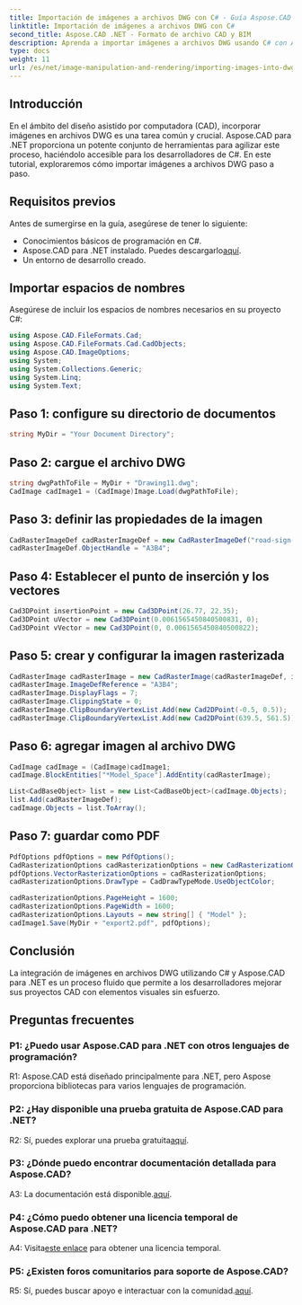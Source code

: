 ```yaml
---
title: Importación de imágenes a archivos DWG con C# - Guía Aspose.CAD
linktitle: Importación de imágenes a archivos DWG con C#
second_title: Aspose.CAD .NET - Formato de archivo CAD y BIM
description: Aprenda a importar imágenes a archivos DWG usando C# con Aspose.CAD para .NET. Siga nuestra guía paso a paso para una integración perfecta.
type: docs
weight: 11
url: /es/net/image-manipulation-and-rendering/importing-images-into-dwg/
---
```

## Introducción

En el ámbito del diseño asistido por computadora (CAD), incorporar imágenes en archivos DWG es una tarea común y crucial. Aspose.CAD para .NET proporciona un potente conjunto de herramientas para agilizar este proceso, haciéndolo accesible para los desarrolladores de C#. En este tutorial, exploraremos cómo importar imágenes a archivos DWG paso a paso.

## Requisitos previos

Antes de sumergirse en la guía, asegúrese de tener lo siguiente:

- Conocimientos básicos de programación en C#.
-  Aspose.CAD para .NET instalado. Puedes descargarlo[aquí](https://releases.aspose.com/cad/net/).
- Un entorno de desarrollo creado.

## Importar espacios de nombres

Asegúrese de incluir los espacios de nombres necesarios en su proyecto C#:

```csharp
using Aspose.CAD.FileFormats.Cad;
using Aspose.CAD.FileFormats.Cad.CadObjects;
using Aspose.CAD.ImageOptions;
using System;
using System.Collections.Generic;
using System.Linq;
using System.Text;
```

## Paso 1: configure su directorio de documentos

```csharp
string MyDir = "Your Document Directory";
```

## Paso 2: cargue el archivo DWG

```csharp
string dwgPathToFile = MyDir + "Drawing11.dwg";
CadImage cadImage1 = (CadImage)Image.Load(dwgPathToFile);
```

## Paso 3: definir las propiedades de la imagen

```csharp
CadRasterImageDef cadRasterImageDef = new CadRasterImageDef("road-sign-custom.png", 640, 562);
cadRasterImageDef.ObjectHandle = "A3B4";
```

## Paso 4: Establecer el punto de inserción y los vectores

```csharp
Cad3DPoint insertionPoint = new Cad3DPoint(26.77, 22.35);
Cad3DPoint uVector = new Cad3DPoint(0.0061565450840500831, 0);
Cad3DPoint vVector = new Cad3DPoint(0, 0.0061565450840500822);
```

## Paso 5: crear y configurar la imagen rasterizada

```csharp
CadRasterImage cadRasterImage = new CadRasterImage(cadRasterImageDef, insertionPoint, uVector, vVector);
cadRasterImage.ImageDefReference = "A3B4";
cadRasterImage.DisplayFlags = 7;
cadRasterImage.ClippingState = 0;
cadRasterImage.ClipBoundaryVertexList.Add(new Cad2DPoint(-0.5, 0.5));
cadRasterImage.ClipBoundaryVertexList.Add(new Cad2DPoint(639.5, 561.5));
```

## Paso 6: agregar imagen al archivo DWG

```csharp
CadImage cadImage = (CadImage)cadImage1;
cadImage.BlockEntities["*Model_Space"].AddEntity(cadRasterImage);

List<CadBaseObject> list = new List<CadBaseObject>(cadImage.Objects);
list.Add(cadRasterImageDef);
cadImage.Objects = list.ToArray();
```

## Paso 7: guardar como PDF

```csharp
PdfOptions pdfOptions = new PdfOptions();
CadRasterizationOptions cadRasterizationOptions = new CadRasterizationOptions();
pdfOptions.VectorRasterizationOptions = cadRasterizationOptions;
cadRasterizationOptions.DrawType = CadDrawTypeMode.UseObjectColor;

cadRasterizationOptions.PageHeight = 1600;
cadRasterizationOptions.PageWidth = 1600;
cadRasterizationOptions.Layouts = new string[] { "Model" };
cadImage1.Save(MyDir + "export2.pdf", pdfOptions);
```

## Conclusión

La integración de imágenes en archivos DWG utilizando C# y Aspose.CAD para .NET es un proceso fluido que permite a los desarrolladores mejorar sus proyectos CAD con elementos visuales sin esfuerzo.

## Preguntas frecuentes

### P1: ¿Puedo usar Aspose.CAD para .NET con otros lenguajes de programación?

R1: Aspose.CAD está diseñado principalmente para .NET, pero Aspose proporciona bibliotecas para varios lenguajes de programación.

### P2: ¿Hay disponible una prueba gratuita de Aspose.CAD para .NET?

 R2: Sí, puedes explorar una prueba gratuita[aquí](https://releases.aspose.com/).

### P3: ¿Dónde puedo encontrar documentación detallada para Aspose.CAD?

 A3: La documentación está disponible.[aquí](https://reference.aspose.com/cad/net/).

### P4: ¿Cómo puedo obtener una licencia temporal de Aspose.CAD para .NET?

 A4: Visita[este enlace](https://purchase.aspose.com/temporary-license/) para obtener una licencia temporal.

### P5: ¿Existen foros comunitarios para soporte de Aspose.CAD?

 R5: Sí, puedes buscar apoyo e interactuar con la comunidad.[aquí](https://forum.aspose.com/c/cad/19).